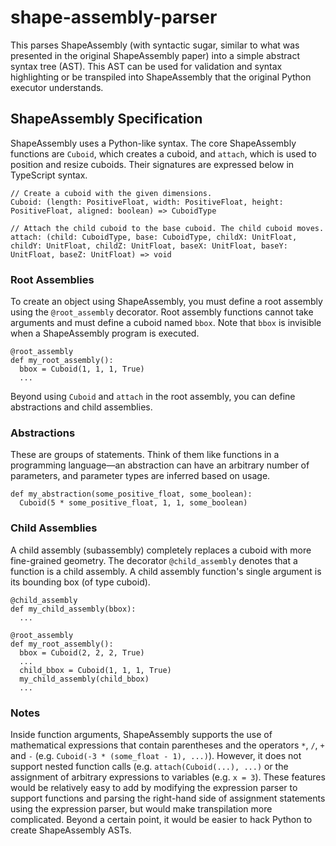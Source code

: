 # shape-assembly-parser

This parses ShapeAssembly (with syntactic sugar, similar to what was presented in the original ShapeAssembly paper) into a simple abstract syntax tree (AST). This AST can be used for validation and syntax highlighting or be transpiled into ShapeAssembly that the original Python executor understands.

## ShapeAssembly Specification
ShapeAssembly uses a Python-like syntax. The core ShapeAssembly functions are `Cuboid`, which creates a cuboid, and `attach`, which is used to position and resize cuboids. Their signatures are expressed below in TypeScript syntax.

```
// Create a cuboid with the given dimensions.
Cuboid: (length: PositiveFloat, width: PositiveFloat, height: PositiveFloat, aligned: boolean) => CuboidType

// Attach the child cuboid to the base cuboid. The child cuboid moves.
attach: (child: CuboidType, base: CuboidType, childX: UnitFloat, childY: UnitFloat, childZ: UnitFloat, baseX: UnitFloat, baseY: UnitFloat, baseZ: UnitFloat) => void
```

### Root Assemblies
To create an object using ShapeAssembly, you must define a root assembly using the `@root_assembly` decorator. Root assembly functions cannot take arguments and must define a cuboid named `bbox`. Note that `bbox` is invisible when a ShapeAssembly program is executed.

```
@root_assembly
def my_root_assembly():
  bbox = Cuboid(1, 1, 1, True)
  ...
```

Beyond using `Cuboid` and `attach` in the root assembly, you can define abstractions and child assemblies.

### Abstractions
These are groups of statements. Think of them like functions in a programming language—an abstraction can have an arbitrary number of parameters, and parameter types are inferred based on usage.

```
def my_abstraction(some_positive_float, some_boolean):
  Cuboid(5 * some_positive_float, 1, 1, some_boolean)
```

### Child Assemblies
A child assembly (subassembly) completely replaces a cuboid with more fine-grained geometry. The decorator `@child_assembly` denotes that a function is a child assembly. A child assembly function's single argument is its bounding box (of type cuboid).

```
@child_assembly
def my_child_assembly(bbox):
  ...

@root_assembly
def my_root_assembly():
  bbox = Cuboid(2, 2, 2, True)
  ...
  child_bbox = Cuboid(1, 1, 1, True)
  my_child_assembly(child_bbox)
  ...
```

### Notes
Inside function arguments, ShapeAssembly supports the use of mathematical expressions that contain parentheses and the operators `*`, `/`, `+` and `-` (e.g. `Cuboid(-3 * (some_float - 1), ...)`). However, it does not support nested function calls (e.g. `attach(Cuboid(...), ...)` or the assignment of arbitrary expressions to variables (e.g. `x = 3`). These features would be relatively easy to add by modifying the expression parser to support functions and parsing the right-hand side of assignment statements using the expression parser, but would make transpilation more complicated. Beyond a certain point, it would be easier to hack Python to create ShapeAssembly ASTs.
